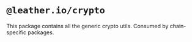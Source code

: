 # `@leather.io/crypto`

This package contains all the generic crypto utils. Consumed by chain-specific packages.